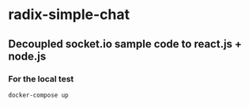 # radix-simple-chat
## Decoupled socket.io sample code to react.js + node.js
### For the local test
```
docker-compose up
```
